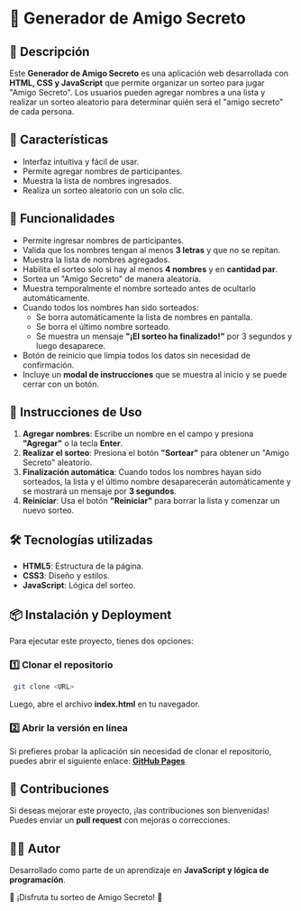 # 🎁 Generador de Amigo Secreto  

## 📌 Descripción  
Este **Generador de Amigo Secreto** es una aplicación web desarrollada con **HTML, CSS y JavaScript** que permite organizar un sorteo para jugar "Amigo Secreto". Los usuarios pueden agregar nombres a una lista y realizar un sorteo aleatorio para determinar quién será el "amigo secreto" de cada persona.  

## 🚀 Características  
- Interfaz intuitiva y fácil de usar.  
- Permite agregar nombres de participantes.  
- Muestra la lista de nombres ingresados.  
- Realiza un sorteo aleatorio con un solo clic.  

## 🎯 Funcionalidades  
- Permite ingresar nombres de participantes.  
- Valida que los nombres tengan al menos **3 letras** y que no se repitan.  
- Muestra la lista de nombres agregados.  
- Habilita el sorteo solo si hay al menos **4 nombres** y en **cantidad par**.  
- Sortea un "Amigo Secreto" de manera aleatoria.  
- Muestra temporalmente el nombre sorteado antes de ocultarlo automáticamente.  
- Cuando todos los nombres han sido sorteados:  
  - Se borra automáticamente la lista de nombres en pantalla.  
  - Se borra el último nombre sorteado.  
  - Se muestra un mensaje **"¡El sorteo ha finalizado!"** por 3 segundos y luego desaparece.  
- Botón de reinicio que limpia todos los datos sin necesidad de confirmación.  
- Incluye un **modal de instrucciones** que se muestra al inicio y se puede cerrar con un botón.  

## 📝 Instrucciones de Uso  
1. **Agregar nombres**: Escribe un nombre en el campo y presiona **"Agregar"** o la tecla **Enter**.  
2. **Realizar el sorteo**: Presiona el botón **"Sortear"** para obtener un "Amigo Secreto" aleatorio.  
3. **Finalización automática**: Cuando todos los nombres hayan sido sorteados, la lista y el último nombre desaparecerán automáticamente y se mostrará un mensaje por **3 segundos**.  
4. **Reiniciar**: Usa el botón **"Reiniciar"** para borrar la lista y comenzar un nuevo sorteo.  

## 🛠️ Tecnologías utilizadas  
- **HTML5**: Estructura de la página.  
- **CSS3**: Diseño y estilos.  
- **JavaScript**: Lógica del sorteo.  

## 📦 Instalación y Deployment  
Para ejecutar este proyecto, tienes dos opciones:  

### 1️⃣ Clonar el repositorio  
```bash
 git clone <URL>
```
Luego, abre el archivo **index.html** en tu navegador.  

### 2️⃣ Abrir la versión en línea  
Si prefieres probar la aplicación sin necesidad de clonar el repositorio, puedes abrir el siguiente enlace: **[GitHub Pages](URL)**  

## 🤝 Contribuciones  
Si deseas mejorar este proyecto, ¡las contribuciones son bienvenidas! Puedes enviar un **pull request** con mejoras o correcciones.  

## 👨‍💻 Autor  
Desarrollado como parte de un aprendizaje en **JavaScript y lógica de programación**.  

🎉 ¡Disfruta tu sorteo de Amigo Secreto! 🎉  